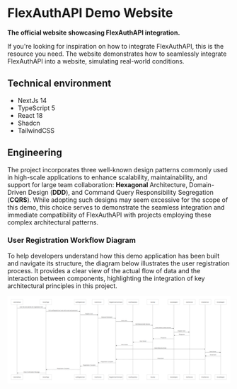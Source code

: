 # FlexAuthAPI Demo Website

**The official website showcasing FlexAuthAPI integration.**

If you're looking for inspiration on how to integrate FlexAuthAPI, this is the resource you need.
The website demonstrates how to seamlessly integrate FlexAuthAPI into a website, simulating real-world conditions.

## Technical environment

- NextJs 14
- TypeScript 5
- React 18
- Shadcn
- TailwindCSS

## Engineering

The project incorporates three well-known design patterns commonly used in high-scale applications to enhance scalability, maintainability, and support for large team collaboration: **Hexagonal** Architecture, Domain-Driven Design (**DDD**), and Command Query Responsibility Segregation (**CQRS**). While adopting such designs may seem excessive for the scope of this demo, this choice serves to demonstrate the seamless integration and immediate compatibility of FlexAuthAPI with projects employing these complex architectural patterns.

### User Registration Workflow Diagram

To help developers understand how this demo application has been built and navigate its structure, the diagram below illustrates the user registration process. It provides a clear view of the actual flow of data and the interaction between components, highlighting the integration of key architectural principles in this project.

![User Registration Workflow](./public/images/user-registration-workflow.png)
